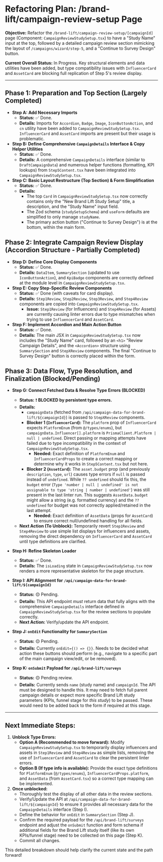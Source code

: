 # Refactoring Plan: /brand-lift/campaign-review-setup Page

**Objective:** Refactor the `/brand-lift/campaign-review-setup/[campaignId]` page (Component: `CampaignReviewStudySetup.tsx`) to have a "Study Name" input at the top, followed by a detailed campaign review section mimicking the layout of `/campaigns/wizard/step-5`, and a "Continue to Survey Design" button.

**Current Overall Status:** In Progress. Key structural elements and data utilities have been added, but type compatibility issues with `InfluencerCard` and `AssetCard` are blocking full replication of Step 5's review display.

---

## Phase 1: Preparation and Top Section (Largely Completed)

- **Step A: Add Necessary Imports**
  - **Status:** ✅ Done.
  - **Details:** Imports for `Accordion`, `Badge`, `Image`, `IconButtonAction`, and `cn` utility have been added to `CampaignReviewStudySetup.tsx`. `InfluencerCard` and `AssetCard` imports are present but their usage is problematic.
- **Step B: Define Comprehensive `CampaignDetails` Interface & Copy Helper Utilities**
  - **Status:** ✅ Done.
  - **Details:** A comprehensive `CampaignDetails` interface (similar to `DraftCampaignData`) and numerous helper functions (formatting, KPI lookups) from `Step5Content.tsx` have been integrated into `CampaignReviewStudySetup.tsx`.
- **Step C: Basic Layout Restructure (Top Section) & Form Simplification**
  - **Status:** ✅ Done.
  - **Details:**
    - The top `Card` in `CampaignReviewStudySetup.tsx` now correctly contains only the "New Brand Lift Study Setup" title, a description, and the "Study Name" input field.
    - The Zod schema (`studySetupSchema`) and `useForm` defaults are simplified to only manage `studyName`.
    - The primary action button ("Continue to Survey Design") is at the bottom, within the main form.

## Phase 2: Integrate Campaign Review Display (Accordion Structure - Partially Completed)

- **Step D: Define Core Display Components**
  - **Status:** ✅ Done.
  - **Details:** `DataItem`, `SummarySection` (updated to use `IconButtonAction`), and `KpiBadge` components are correctly defined at the module level in `CampaignReviewStudySetup.tsx`.
- **Step E: Copy Step-Specific Review Components**
  - **Status:** ✅ Done (with caveats for card display).
  - **Details:** `Step1Review`, `Step2Review`, `Step3Review`, and `Step4Review` components are copied into `CampaignReviewStudySetup.tsx`.
    - **Issue:** `Step1Review` (for Influencers) and `Step4Review` (for Assets) are currently causing linter errors due to type mismatches when trying to use `InfluencerCard` and `AssetCard`.
- **Step F: Implement Accordion and Main Action Button**
  - **Status:** ✅ Done.
  - **Details:** The main JSX in `CampaignReviewStudySetup.tsx` now includes the "Study Name" card, followed by an `<h1>` "Review Campaign Details", and the `<Accordion>` structure using `SummarySection` and `StepXReview` components. The final "Continue to Survey Design" button is correctly placed within the form.

## Phase 3: Data Flow, Type Resolution, and Finalization (Blocked/Pending)

- **Step G: Connect Fetched Data & Resolve Type Errors (BLOCKED)**

  - **Status:** ❗ **BLOCKED by persistent type errors.**
  - **Details:**
    - `campaignData` (fetched from `/api/campaign-data-for-brand-lift/${campaignId}`) is passed to `StepXReview` components.
    - **Blocker 1 (`InfluencerCard`):** The `platform` prop of `InfluencerCard` expects `PlatformEnum` (from `@/types/enums`), but `campaignData.Influencer[].platform` is `PrismaClient.Platform | null | undefined`. Direct passing or mapping attempts have failed due to type incompatibility in the context of `CampaignReviewStudySetup.tsx`.
      - **Needed:** Exact definition of `PlatformEnum` and `InfluencerCardProps` to create a correct mapping or determine why it works in `Step5Content.tsx` but not here.
    - **Blocker 2 (`AssetCard`):** The `asset.budget` prop (and previously `description`, `type`, `url`) causes type errors if `null` is passed instead of `undefined`. While `?? undefined` should fix this, the `budget` error (`Type 'number | null | undefined' is not assignable to type 'string | number | undefined'`) was still present in the last linter run. This suggests `AssetData.budget` might allow a string (e.g. formatted currency) and the `?? undefined` for budget was not correctly applied/retained in the last attempt.
      - **Needed:** Exact definition of `AssetData` (props for `AssetCard`) to ensure correct null/undefined handling for all fields.
  - **Next Action (To Unblock):** Temporarily revert `Step1Review` and `Step4Review` to use simple list displays for influencers and assets, removing the direct dependency on `InfluencerCard` and `AssetCard` until type definitions are clarified.

- **Step H: Refine Skeleton Loader**

  - **Status:** ✅ Done.
  - **Details:** The `isLoading` state in `CampaignReviewStudySetup.tsx` now renders a more representative skeleton for the page structure.

- **Step I: API Alignment for `/api/campaign-data-for-brand-lift/${campaignId}`**

  - **Status:** 🟡 Pending.
  - **Details:** This API endpoint _must_ return data that fully aligns with the comprehensive `CampaignDetails` interface defined in `CampaignReviewStudySetup.tsx` for the review sections to populate correctly.
  - **Next Action:** Verify/update the API endpoint.

- **Step J: `onEdit` Functionality for `SummarySection`**

  - **Status:** 🟡 Pending.
  - **Details:** Currently `onEdit={() => {}}`. Needs to be decided what action these buttons should perform (e.g., navigate to a specific part of the main campaign view/edit, or be removed).

- **Step K: `onSubmit` Payload for `/api/brand-lift/surveys`**
  - **Status:** 🟡 Pending review.
  - **Details:** Currently sends `name` (study name) and `campaignId`. The API must be designed to handle this. It may need to fetch full parent campaign details or expect more specific Brand Lift study parameters (KPIs, funnel stage for _this study_) to be passed. These would need to be added back to the form if required at this stage.

---

## Next Immediate Steps:

1.  **Unblock Type Errors:**
    - **Option A (Recommended to move forward):** Modify `CampaignReviewStudySetup.tsx` to temporarily display influencers and assets in `Step1Review` and `Step4Review` as simple lists, removing the use of `InfluencerCard` and `AssetCard` to clear the persistent linter errors.
    - **Option B (If type info is available):** Provide the exact type definitions for `PlatformEnum` (`@/types/enums`), `InfluencerCardProps.platform`, and `AssetData` (from `AssetCard.tsx`) so a correct type mapping can be implemented.
2.  **Once unblocked:**
    - Thoroughly test the display of all other data in the review sections.
    - Verify/Update the API at `/api/campaign-data-for-brand-lift/${campaignId}` to ensure it provides all necessary data for the `CampaignDetails` interface (Step I).
    - Define the behavior for `onEdit` in `SummarySection` (Step J).
    - Confirm the required payload for the `/api/brand-lift/surveys` endpoint and adjust the `onSubmit` function and form schema if additional fields for the Brand Lift study itself (like its own KPIs/funnel stage) need to be collected on this page (Step K).
    - Commit all changes.

This detailed breakdown should help clarify the current state and the path forward!
